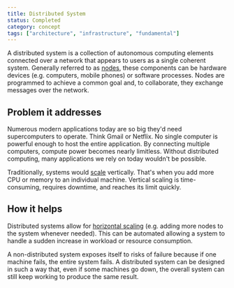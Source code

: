 ```yaml
---
title: Distributed System
status: Completed
category: concept
tags: ["architecture", "infrastructure", "fundamental"]
---
```


A distributed system is a collection of autonomous computing elements 
connected over a network that appears to users as a single coherent system. 
Generally referred to as [nodes](/nodes/), these components can be hardware devices (e.g. computers, mobile phones) or software processes. 
Nodes are programmed to achieve a common goal and, to collaborate, they exchange messages over the network. 

## Problem it addresses

Numerous modern applications today are so big they'd need supercomputers to operate. 
Think Gmail or Netflix. No single computer is powerful enough to host the entire application. 
By connecting multiple computers, compute power becomes nearly limitless. 
Without distributed computing, many applications we rely on today wouldn't be possible. 

Traditionally, systems would [scale](/scalability/) vertically. 
That's when you add more CPU or memory to an individual machine. 
Vertical scaling is time-consuming, requires downtime, and reaches its limit quickly. 

## How it helps

Distributed systems allow for [horizontal scaling](/horizontal-scaling/) (e.g. adding more nodes to the system whenever needed). 
This can be automated allowing a system to handle a sudden increase in workload or resource consumption. 

A non-distributed system exposes itself to risks of failure because if one machine fails, the entire system fails. 
A distributed system can be designed in such a way that, even if some machines go down, the overall system can still keep working to produce the same result.
